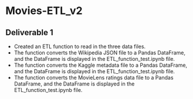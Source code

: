 # Movies-ETL_v2

## Deliverable 1
* Created an ETL function to read in the three data files.
* The function converts the Wikipedia JSON file to a Pandas DataFrame, and the DataFrame is displayed in the ETL_function_test.ipynb file.
* The function converts the Kaggle metadata file to a Pandas DataFrame, and the DataFrame is displayed in the ETL_function_test.ipynb file.
* The function converts the MovieLens ratings data file to a Pandas DataFrame, and the DataFrame is displayed in the ETL_function_test.ipynb file.

